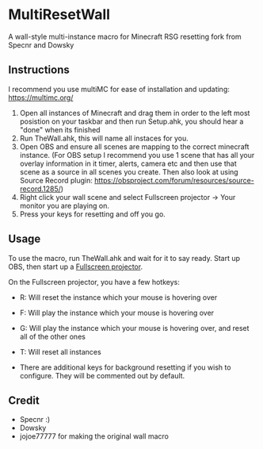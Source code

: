# MultiResetWall

A wall-style multi-instance macro for Minecraft RSG resetting fork from Specnr and Dowsky

## Instructions

I recommend you use multiMC for ease of installation and updating: https://multimc.org/

1. Open all instances of Minecraft and drag them in order to the left most posistion on your taskbar and then run Setup.ahk, you should hear a "done" when its finished
2. Run TheWall.ahk, this will name all instaces for you.
3. Open OBS and ensure all scenes are mapping to the correct minecraft instance. (For OBS setup I recommend you use 1 scene that has all your overlay information in it timer, alerts, camera etc and then use that scene as a source in all scenes you create. Then also look at using Source Record plugin: https://obsproject.com/forum/resources/source-record.1285/)
4. Right click your wall scene and select Fullscreen projector -> Your monitor you are playing on.
5. Press your keys for resetting and off you go. 


## Usage

To use the macro, run TheWall.ahk and wait for it to say ready. Start up OBS, then start up a [Fullscreen projector](https://youtu.be/9YqZ6Ogv3rk).

On the Fullscreen projector, you have a few hotkeys: 
- R: Will reset the instance which your mouse is hovering over
- F: Will play the instance which your mouse is hovering over
- G: Will play the instance which your mouse is hovering over, and reset all of the other ones
- T: Will reset all instances

- There are additional keys for background resetting if you wish to configure. They will be commented out by default.

## Credit

- Specnr :)
- Dowsky
- jojoe77777 for making the original wall macro

